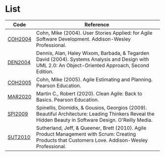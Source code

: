 # List

|Code|Reference|
|---|---|
|[COH2004](User-Stories-Applied-for-Agile-Software-Development.md)|Cohn, Mike (2004). User Stories Applied: for Agile Software Development. Addison-Wesley Professional.|
|[DEN2004](Systems-Analysis-and-Design-with-UML-Version-2-0-An-Object-Oriented-Approach.md)|Dennis, Alan, Haley Wixom, Barbada, & Tegarden David (2004). Systems Analysis and Design with UML 2.0: An Object-Oriented Approach, Second Edition.|
|[COH2005](Agile-Estimating-and-Planning.md)|Cohn, Mike (2005). Agile Estimating and Planning. Pearson Education.|
|[MAR2020](Clean-Agile-Back-to-Basics.md)|Martin C., Robert (2020). Clean Agile: Back to Basics. Pearson Education.|
|[SPI2009](Beautiful-Architecture-Leading-Thinkers-Reveal-the-Hidden-Beauty-in-Software-Design.md)|Spinellis, Diomidis, & Gousios, Georgios (2009). Beautiful Architecture: Leading Thinkers Reveal the Hidden Beauty in Software Design. O'Reilly Media.|
|[SUT2010](Agile-Product-Management-with-Scrum-Creating-Products-that-Customers-Love.md)|Sutherland, Jeff, & Queener, Brett (2010). Agile Product Management with Scrum: Creating Products that Customers Love. Addison-Wesley Professional.| 

